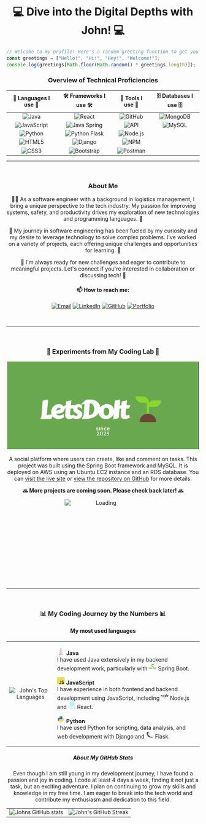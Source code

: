 <div align="center">

# 💻 Dive into the Digital Depths with John! 💻

</div>

```javascript
// Welcome to my profile! Here's a random greeting function to get you started.
const greetings = ["Hello!", "Hi!", "Hey!", "Welcome!"];
console.log(greetings[Math.floor(Math.random() * greetings.length)]);
```

<div align="center">

### Overview of Technical Proficiencies

|                                               🚀 Languages I use 🚀                                               |                                             🛠️ Frameworks I use 🛠️                                             |                                            🧰 Tools I use 🧰                                             |                                          🗄️ Databases I use 🗄️                                           |
| :---------------------------------------------------------------------------------------------------------------: | :------------------------------------------------------------------------------------------------------------: | :------------------------------------------------------------------------------------------------------: | :------------------------------------------------------------------------------------------------------: |
|          ![Java](https://img.shields.io/badge/Java-FFA500?style=for-the-badge&logo=java&logoColor=white)          |       ![React](https://img.shields.io/badge/React-61DAFB?style=for-the-badge&logo=react&logoColor=black)       |  ![GitHub](https://img.shields.io/badge/GitHub-181717?style=for-the-badge&logo=github&logoColor=white)   | ![MongoDB](https://img.shields.io/badge/MongoDB-47A248?style=for-the-badge&logo=mongodb&logoColor=white) |
| ![JavaScript](https://img.shields.io/badge/JavaScript-F7DF1E?style=for-the-badge&logo=javascript&logoColor=black) |   ![Java Spring](https://img.shields.io/badge/Spring-6DB33F?style=for-the-badge&logo=spring&logoColor=white)   |       ![API](https://img.shields.io/badge/API-000000?style=for-the-badge&logo=api&logoColor=white)       |    ![MySQL](https://img.shields.io/badge/MySQL-4479A1?style=for-the-badge&logo=mysql&logoColor=white)    |
|       ![Python](https://img.shields.io/badge/Python-3776AB?style=for-the-badge&logo=python&logoColor=white)       |   ![Python Flask](https://img.shields.io/badge/Flask-000000?style=for-the-badge&logo=flask&logoColor=white)    | ![Node.js](https://img.shields.io/badge/Node.js-339933?style=for-the-badge&logo=node.js&logoColor=white) |                                                                                                          |
|        ![HTML5](https://img.shields.io/badge/HTML5-E34F26?style=for-the-badge&logo=html5&logoColor=white)         |     ![Django](https://img.shields.io/badge/Django-092E20?style=for-the-badge&logo=django&logoColor=white)      |       ![NPM](https://img.shields.io/badge/NPM-CB3837?style=for-the-badge&logo=npm&logoColor=white)       |                                                                                                          |
|          ![CSS3](https://img.shields.io/badge/CSS3-1572B6?style=for-the-badge&logo=css3&logoColor=white)          | ![Bootstrap](https://img.shields.io/badge/Bootstrap-7952B3?style=for-the-badge&logo=bootstrap&logoColor=white) | ![Postman](https://img.shields.io/badge/Postman-FF6C37?style=for-the-badge&logo=postman&logoColor=white) |                                                                                                          |

</div>

---

<div align="center">
<br/>

### About Me

👨‍💻 As a software engineer with a background in logistics management, I bring a unique perspective to the tech industry. My passion for improving systems, safety, and productivity drives my exploration of new technologies and programming languages. 🚀

🔭 My journey in software engineering has been fueled by my curiosity and my desire to leverage technology to solve complex problems. I've worked on a variety of projects, each offering unique challenges and opportunities for learning. 🧠

🌱 I'm always ready for new challenges and eager to contribute to meaningful projects. Let's connect if you're interested in collaboration or discussing tech! 🤝

#### 📫 How to reach me:

[![Email](https://img.shields.io/badge/Email-D14836?style=for-the-badge&logo=gmail&logoColor=white)](mailto:jcsandoval978@gmail.com)
[![LinkedIn](https://img.shields.io/badge/LinkedIn-0077B5?style=for-the-badge&logo=linkedin&logoColor=white)](https://www.linkedin.com/in/1john-sandoval/)
[![GitHub](https://img.shields.io/badge/GitHub-100000?style=for-the-badge&logo=github&logoColor=white)](https://github.com/jsandoval1)
[![Portfolio](https://img.shields.io/badge/Portfolio-0A0A0A?style=for-the-badge&logo=dev.to&logoColor=white)](https://yourportfolio.com)

<br/>
</div>

---

<div align="center">
<br/>

### 🧪 Experiments from My Coding Lab 🧪


<img src="assets/LetsDoItRectangle.png" alt="Let's Do It" width="500">

A social platform where users can create, like and comment on tasks. This project was built using the Spring Boot framework and MySQL. It is deployed on AWS using an Ubuntu EC2 instance and an RDS database. You can [visit the live site](http://letsdoit-app.com/) or [view the repository on GitHub](https://github.com/jsandoval1/LetsDoItApp) for more details.

**🔜 More projects are coming soon. Please check back later! 🔜**
<div style="display: flex; justify-content: space-around;">
<img src="https://media.giphy.com/media/feN0YJbVs0fwA/giphy.gif" alt="Loading" width="200" height="200">
</div>


<br/>
</div>

---

<div align="center">
<br/>

### 📊 My Coding Journey by the Numbers 📊

#### My most used languages
<table>
    <tr>
        <td style="text-align: center; vertical-align: middle;">
            <img src="https://github-readme-stats.vercel.app/api/top-langs/?username=jsandoval1&theme=radical" alt="John's Top Languages" width="400"/>
        </td>
        <td>
            <div>
                <p>
                    <strong>
                        <img src="https://raw.githubusercontent.com/devicons/devicon/master/icons/java/java-original-wordmark.svg" alt="Java" width="20" height="20"/> Java
                    </strong><br/>
                    I have used Java extensively in my backend development work, particularly with 
                    <img src="https://raw.githubusercontent.com/devicons/devicon/master/icons/spring/spring-original-wordmark.svg" alt="Spring" width="20" height="20"/> Spring Boot.
                </p>
                <p>
                    <strong>
                        <img src="https://raw.githubusercontent.com/devicons/devicon/master/icons/javascript/javascript-original.svg" alt="JavaScript" width="20" height="20"/> JavaScript
                    </strong><br/>
                    I have experience in both frontend and backend development using JavaScript, including 
                    <img src="https://raw.githubusercontent.com/devicons/devicon/master/icons/nodejs/nodejs-original-wordmark.svg" alt="Node.js" width="20" height="20"/> Node.js and 
                    <img src="https://raw.githubusercontent.com/devicons/devicon/master/icons/react/react-original-wordmark.svg" alt="React" width="20" height="20"/> React.
                </p>
                <p>
                    <strong>
                        <img src="https://raw.githubusercontent.com/devicons/devicon/master/icons/python/python-original.svg" alt="Python" width="20" height="20"/> Python
                    </strong><br/>
                    I have used Python for scripting, data analysis, and web development with Django and 
                    <img src="https://raw.githubusercontent.com/devicons/devicon/master/icons/flask/flask-original.svg" alt="Flask" width="20" height="20"/> Flask.
                </p>
            </div>
        </td>
    </tr>
</table>

##### About My GitHub Stats
Even though I am still young in my development journey, I have found a passion and joy in coding. I code at least 4 days a week, finding it not just a task, but an exciting adventure. I plan on continuing to grow my skills and knowledge in my free time. I am eager to break into the tech world and contribute my enthusiasm and dedication to this field.
<table>
    <tr>
        <td style="text-align: center; vertical-align: middle;">
            <img src="https://github-readme-stats.vercel.app/api?username=jsandoval1&show_icons=true&theme=radical" alt="Johns GitHub stats">
        </td>
        <td style="text-align: center; vertical-align: middle;">
            <img src="https://github-readme-streak-stats.herokuapp.com/?user=jsandoval1&theme=vue-dark&hide_border=true" alt="John's GitHub Streak">
        </td>
    </tr>
</table>
<br/>

</div>






<!-- *Alternate gifs to swap out when wanted -->
<!--
Cartoon hacker:
<img src="https://media.giphy.com/media/ZVik7pBtu9dNS/giphy.gif" width="300" height="200">

Monkey typing:
<img src="https://media.giphy.com/media/zOvBKUUEERdNm/giphy.gif" width="300" height="200">

Octocat bubbly:
<img src="https://media.giphy.com/media/du3J3cXyzhj75IOgvA/giphy.gif" width="300" height="200">

Blue/gray man coding:
<img src="https://media.giphy.com/media/gh0RRgkTXedvF0pDc0/giphy.gif" width="300" height="200">

Eat, sleep, code, repeat:
<img src="https://media.giphy.com/media/USV0ym3bVWQJJmNu3N/giphy.gif" width="300" height="200"> -->
